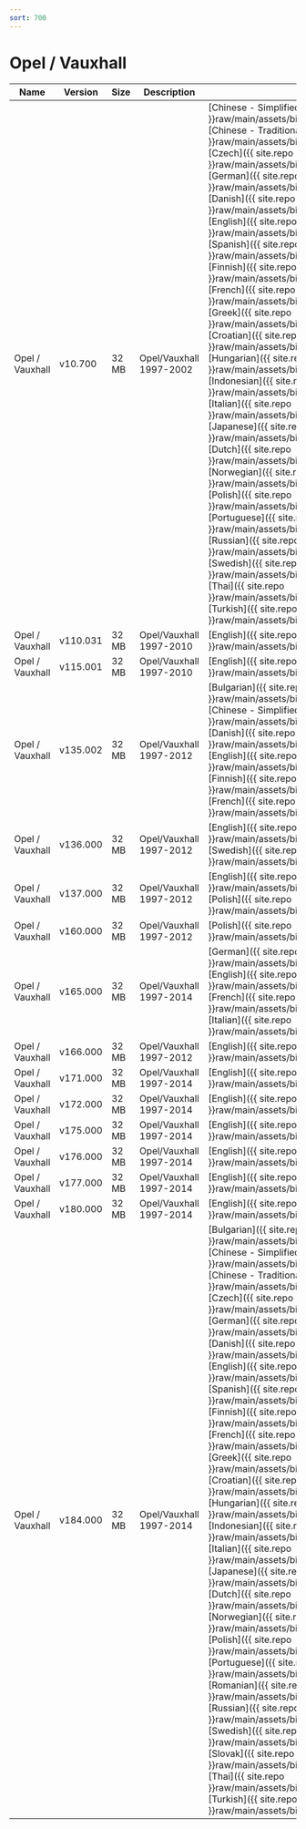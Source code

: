 ```yaml
---
sort: 700
---
```

# Opel / Vauxhall

| Name | Version | Size | Description | Languages |
| --- | --- | --- | --- | --- |
| Opel / Vauxhall | v10.700 | 32 MB | Opel/Vauxhall 1997-2002 | [Chinese - Simplified]({{ site.repo }}raw/main/assets/binfiles/tech2_card_opel_vauxhall_v10.700_cn_s.zip)<br>[Chinese - Traditional]({{ site.repo }}raw/main/assets/binfiles/tech2_card_opel_vauxhall_v10.700_cn_t.zip)<br>[Czech]({{ site.repo }}raw/main/assets/binfiles/tech2_card_opel_vauxhall_v10.700_cz.zip)<br>[German]({{ site.repo }}raw/main/assets/binfiles/tech2_card_opel_vauxhall_v10.700_de.zip)<br>[Danish]({{ site.repo }}raw/main/assets/binfiles/tech2_card_opel_vauxhall_v10.700_dk.zip)<br>[English]({{ site.repo }}raw/main/assets/binfiles/tech2_card_opel_vauxhall_v10.700_en.zip)<br>[Spanish]({{ site.repo }}raw/main/assets/binfiles/tech2_card_opel_vauxhall_v10.700_es.zip)<br>[Finnish]({{ site.repo }}raw/main/assets/binfiles/tech2_card_opel_vauxhall_v10.700_fi.zip)<br>[French]({{ site.repo }}raw/main/assets/binfiles/tech2_card_opel_vauxhall_v10.700_fr.zip)<br>[Greek]({{ site.repo }}raw/main/assets/binfiles/tech2_card_opel_vauxhall_v10.700_gr.zip)<br>[Croatian]({{ site.repo }}raw/main/assets/binfiles/tech2_card_opel_vauxhall_v10.700_hr.zip)<br>[Hungarian]({{ site.repo }}raw/main/assets/binfiles/tech2_card_opel_vauxhall_v10.700_hu.zip)<br>[Indonesian]({{ site.repo }}raw/main/assets/binfiles/tech2_card_opel_vauxhall_v10.700_id.zip)<br>[Italian]({{ site.repo }}raw/main/assets/binfiles/tech2_card_opel_vauxhall_v10.700_it.zip)<br>[Japanese]({{ site.repo }}raw/main/assets/binfiles/tech2_card_opel_vauxhall_v10.700_jp.zip)<br>[Dutch]({{ site.repo }}raw/main/assets/binfiles/tech2_card_opel_vauxhall_v10.700_nl.zip)<br>[Norwegian]({{ site.repo }}raw/main/assets/binfiles/tech2_card_opel_vauxhall_v10.700_no.zip)<br>[Polish]({{ site.repo }}raw/main/assets/binfiles/tech2_card_opel_vauxhall_v10.700_pl.zip)<br>[Portuguese]({{ site.repo }}raw/main/assets/binfiles/tech2_card_opel_vauxhall_v10.700_pt.zip)<br>[Russian]({{ site.repo }}raw/main/assets/binfiles/tech2_card_opel_vauxhall_v10.700_ru.zip)<br>[Swedish]({{ site.repo }}raw/main/assets/binfiles/tech2_card_opel_vauxhall_v10.700_se.zip)<br>[Thai]({{ site.repo }}raw/main/assets/binfiles/tech2_card_opel_vauxhall_v10.700_th.zip)<br>[Turkish]({{ site.repo }}raw/main/assets/binfiles/tech2_card_opel_vauxhall_v10.700_tr.zip) |
| Opel / Vauxhall | v110.031 | 32 MB | Opel/Vauxhall 1997-2010 | [English]({{ site.repo }}raw/main/assets/binfiles/tech2_card_opel_vauxhall_v110.031_en.zip) |
| Opel / Vauxhall | v115.001 | 32 MB | Opel/Vauxhall 1997-2010 | [English]({{ site.repo }}raw/main/assets/binfiles/tech2_card_opel_vauxhall_v115.001_en.zip) |
| Opel / Vauxhall | v135.002 | 32 MB | Opel/Vauxhall 1997-2012 | [Bulgarian]({{ site.repo }}raw/main/assets/binfiles/tech2_card_opel_vauxhall_v135.002_bg.zip)<br>[Chinese - Simplified]({{ site.repo }}raw/main/assets/binfiles/tech2_card_opel_vauxhall_v135.002_cn_s.zip)<br>[Danish]({{ site.repo }}raw/main/assets/binfiles/tech2_card_opel_vauxhall_v135.002_dk.zip)<br>[English]({{ site.repo }}raw/main/assets/binfiles/tech2_card_opel_vauxhall_v135.002_en.zip)<br>[Finnish]({{ site.repo }}raw/main/assets/binfiles/tech2_card_opel_vauxhall_v135.002_fi.zip)<br>[French]({{ site.repo }}raw/main/assets/binfiles/tech2_card_opel_vauxhall_v135.002_fr.zip) |
| Opel / Vauxhall | v136.000 | 32 MB | Opel/Vauxhall 1997-2012 | [English]({{ site.repo }}raw/main/assets/binfiles/tech2_card_opel_v136.000_en.zip)<br>[Swedish]({{ site.repo }}raw/main/assets/binfiles/tech2_card_opel_v136.000_se.zip)
| Opel / Vauxhall | v137.000 | 32 MB | Opel/Vauxhall 1997-2012 | [English]({{ site.repo }}raw/main/assets/binfiles/tech2_card_opel_v137.000_en.zip)<br>[Polish]({{ site.repo }}raw/main/assets/binfiles/tech2_card_opel_v137.000_pl.zip) |
| Opel / Vauxhall | v160.000 | 32 MB | Opel/Vauxhall 1997-2012 | [Polish]({{ site.repo }}raw/main/assets/binfiles/tech2_card_opel_vauxhall_v160.000_pl.zip) |
| Opel / Vauxhall | v165.000 | 32 MB | Opel/Vauxhall 1997-2014 | [German]({{ site.repo }}raw/main/assets/binfiles/tech2_card_opel_v165.000_de.zip)<br>[English]({{ site.repo }}raw/main/assets/binfiles/tech2_card_opel_v165.000_en.zip)<br>[French]({{ site.repo }}raw/main/assets/binfiles/tech2_card_opel_v165.000_fr.zip)<br>[Italian]({{ site.repo }}raw/main/assets/binfiles/tech2_card_opel_v165.000_it.zip) |
| Opel / Vauxhall | v166.000 | 32 MB | Opel/Vauxhall 1997-2012 | [English]({{ site.repo }}raw/main/assets/binfiles/tech2_card_opel_vauxhall_v166.000_en.zip) |
| Opel / Vauxhall | v171.000 | 32 MB | Opel/Vauxhall 1997-2014 | [English]({{ site.repo }}raw/main/assets/binfiles/tech2_card_opel_v171.000_en.zip) |
| Opel / Vauxhall | v172.000 | 32 MB | Opel/Vauxhall 1997-2014 | [English]({{ site.repo }}raw/main/assets/binfiles/tech2_card_opel_v172.000_en.zip) |
| Opel / Vauxhall | v175.000 | 32 MB | Opel/Vauxhall 1997-2014 | [English]({{ site.repo }}raw/main/assets/binfiles/tech2_card_opel_v175.000_en.zip) |
| Opel / Vauxhall | v176.000 | 32 MB | Opel/Vauxhall 1997-2014 | [English]({{ site.repo }}raw/main/assets/binfiles/tech2_card_opel_v176.000_en.zip) |
| Opel / Vauxhall | v177.000 | 32 MB | Opel/Vauxhall 1997-2014 | [English]({{ site.repo }}raw/main/assets/binfiles/tech2_card_opel_v177.000_en.zip) |
| Opel / Vauxhall | v180.000 | 32 MB | Opel/Vauxhall 1997-2014 | [English]({{ site.repo }}raw/main/assets/binfiles/tech2_card_opel_v180.000_en.zip) |
| Opel / Vauxhall | v184.000 | 32 MB | Opel/Vauxhall 1997-2014 | [Bulgarian]({{ site.repo }}raw/main/assets/binfiles/tech2_card_opel_v184.000_bg.zip)<br>[Chinese - Simplified]({{ site.repo }}raw/main/assets/binfiles/tech2_card_opel_v184.000_cn_s.zip)<br>[Chinese - Traditional]({{ site.repo }}raw/main/assets/binfiles/tech2_card_opel_v184.000_cn_t.zip)<br>[Czech]({{ site.repo }}raw/main/assets/binfiles/tech2_card_opel_v184.000_cz.zip)<br>[German]({{ site.repo }}raw/main/assets/binfiles/tech2_card_opel_v184.000_de.zip)<br>[Danish]({{ site.repo }}raw/main/assets/binfiles/tech2_card_opel_v184.000_dk.zip)<br>[English]({{ site.repo }}raw/main/assets/binfiles/tech2_card_opel_v184.000_en.zip)<br>[Spanish]({{ site.repo }}raw/main/assets/binfiles/tech2_card_opel_v184.000_es.zip)<br>[Finnish]({{ site.repo }}raw/main/assets/binfiles/tech2_card_opel_v184.000_fi.zip)<br>[French]({{ site.repo }}raw/main/assets/binfiles/tech2_card_opel_v184.000_fr.zip)<br>[Greek]({{ site.repo }}raw/main/assets/binfiles/tech2_card_opel_v184.000_gr.zip)<br>[Croatian]({{ site.repo }}raw/main/assets/binfiles/tech2_card_opel_v184.000_hr.zip)<br>[Hungarian]({{ site.repo }}raw/main/assets/binfiles/tech2_card_opel_v184.000_hu.zip)<br>[Indonesian]({{ site.repo }}raw/main/assets/binfiles/tech2_card_opel_v184.000_id.zip)<br>[Italian]({{ site.repo }}raw/main/assets/binfiles/tech2_card_opel_v184.000_it.zip)<br>[Japanese]({{ site.repo }}raw/main/assets/binfiles/tech2_card_opel_v184.000_jp.zip)<br>[Dutch]({{ site.repo }}raw/main/assets/binfiles/tech2_card_opel_v184.000_nl.zip)<br>[Norwegian]({{ site.repo }}raw/main/assets/binfiles/tech2_card_opel_v184.000_no.zip)<br>[Polish]({{ site.repo }}raw/main/assets/binfiles/tech2_card_opel_v184.000_pl.zip)<br>[Portuguese]({{ site.repo }}raw/main/assets/binfiles/tech2_card_opel_v184.000_pt.zip)<br>[Romanian]({{ site.repo }}raw/main/assets/binfiles/tech2_card_opel_v184.000_ro.zip)<br>[Russian]({{ site.repo }}raw/main/assets/binfiles/tech2_card_opel_v184.000_ru.zip)<br>[Swedish]({{ site.repo }}raw/main/assets/binfiles/tech2_card_opel_v184.000_se.zip)<br>[Slovak]({{ site.repo }}raw/main/assets/binfiles/tech2_card_opel_v184.000_sk.zip)<br>[Thai]({{ site.repo }}raw/main/assets/binfiles/tech2_card_opel_v184.000_th.zip)<br>[Turkish]({{ site.repo }}raw/main/assets/binfiles/tech2_card_opel_v184.000_tr.zip) |
